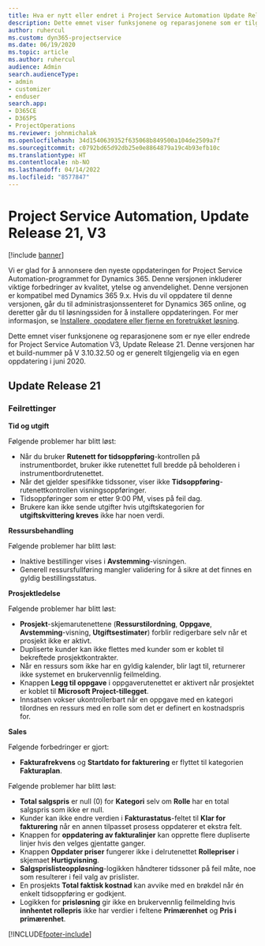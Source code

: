 ```yaml
---
title: Hva er nytt eller endret i Project Service Automation Update Release 21, V3
description: Dette emnet viser funksjonene og reparasjonene som er tilgjengelig i Project Service Automation Update Release 21, V3.
author: ruhercul
ms.custom: dyn365-projectservice
ms.date: 06/19/2020
ms.topic: article
ms.author: ruhercul
audience: Admin
search.audienceType:
- admin
- customizer
- enduser
search.app:
- D365CE
- D365PS
- ProjectOperations
ms.reviewer: johnmichalak
ms.openlocfilehash: 34d1540639352f635068b849500a104de2509a7f
ms.sourcegitcommit: c0792bd65d92db25e0e8864879a19c4b93efb10c
ms.translationtype: HT
ms.contentlocale: nb-NO
ms.lasthandoff: 04/14/2022
ms.locfileid: "8577847"
---
```

# <a name="project-service-automation-update-release-21-v3"></a>Project Service Automation, Update Release 21, V3

[!include [banner](../includes/psa-now-project-operations.md)]

Vi er glad for å annonsere den nyeste oppdateringen for Project Service Automation-programmet for Dynamics 365. Denne versjonen inkluderer viktige forbedringer av kvalitet, ytelse og anvendelighet. Denne versjonen er kompatibel med Dynamics 365 9.x. Hvis du vil oppdatere til denne versjonen, går du til administrasjonssenteret for Dynamics 365 online, og deretter går du til løsningssiden for å installere oppdateringen. For mer informasjon, se [Installere, oppdatere eller fjerne en foretrukket løsning](/power-platform/admin/install-remove-preferred-solution).

Dette emnet viser funksjonene og reparasjonene som er nye eller endrede for Project Service Automation V3, Update Release 21. Denne versjonen har et build-nummer på V 3.10.32.50 og er generelt tilgjengelig via en egen oppdatering i juni 2020.

## <a name="update-release-21"></a>Update Release 21

### <a name="bug-fixes"></a>Feilrettinger

**Tid og utgift**

Følgende problemer har blitt løst:

- Når du bruker **Rutenett for tidsoppføring**-kontrollen på instrumentbordet, bruker ikke rutenettet full bredde på beholderen i instrumentbordrutenettet.
- Når det gjelder spesifikke tidssoner, viser ikke **Tidsoppføring**-rutenettkontrollen visningsoppføringer.
- Tidsoppføringer som er etter 9:00 PM, vises på feil dag.
- Brukere kan ikke sende utgifter hvis utgiftskategorien for **utgiftskvittering kreves** ikke har noen verdi.

**Ressursbehandling**

Følgende problemer har blitt løst:

- Inaktive bestillinger vises i **Avstemming**-visningen.
- Generell ressursfullføring mangler validering for å sikre at det finnes en gyldig bestillingsstatus.

**Prosjektledelse**

Følgende problemer har blitt løst:

- **Prosjekt**-skjemarutenettene (**Ressurstilordning**, **Oppgave**, **Avstemming**-visning, **Utgiftsestimater**) forblir redigerbare selv når et prosjekt ikke er aktivt.
- Dupliserte kunder kan ikke flettes med kunder som er koblet til bekreftede prosjektkontrakter.
- Når en ressurs som ikke har en gyldig kalender, blir lagt til, returnerer ikke systemet en brukervennlig feilmelding.
- Knappen **Legg til oppgave** i oppgaverutenettet er aktivert når prosjektet er koblet til **Microsoft Project-tillegget**.
- Innsatsen vokser ukontrollerbart når en oppgave med en kategori tilordnes en ressurs med en rolle som det er definert en kostnadspris for.

**Sales**

Følgende forbedringer er gjort:

- **Fakturafrekvens** og **Startdato for fakturering** er flyttet til kategorien **Fakturaplan**.

Følgende problemer har blitt løst:

- **Total salgspris** er null (0) for **Kategori** selv om **Rolle** har en total salgspris som ikke er null.
- Kunder kan ikke endre verdien i **Fakturastatus**-feltet til **Klar for fakturering** når en annen tilpasset prosess oppdaterer et ekstra felt.
- Knappen for **oppdatering av fakturalinjer** kan opprette flere dupliserte linjer hvis den velges gjentatte ganger.
- Knappen **Oppdater priser** fungerer ikke i delrutenettet **Rollepriser** i skjemaet **Hurtigvisning**.
- **Salgsprislisteoppløsning**-logikken håndterer tidssoner på feil måte, noe som resulterer i feil valg av prislister.
- En prosjekts **Total faktisk kostnad** kan avvike med en brøkdel når én enkelt tidsoppføring er godkjent.
- Logikken for **prisløsning** gir ikke en brukervennlig feilmelding hvis **innhentet rollepris** ikke har verdier i feltene **Primærenhet** og **Pris i primærenhet**.


[!INCLUDE[footer-include](../includes/footer-banner.md)]
